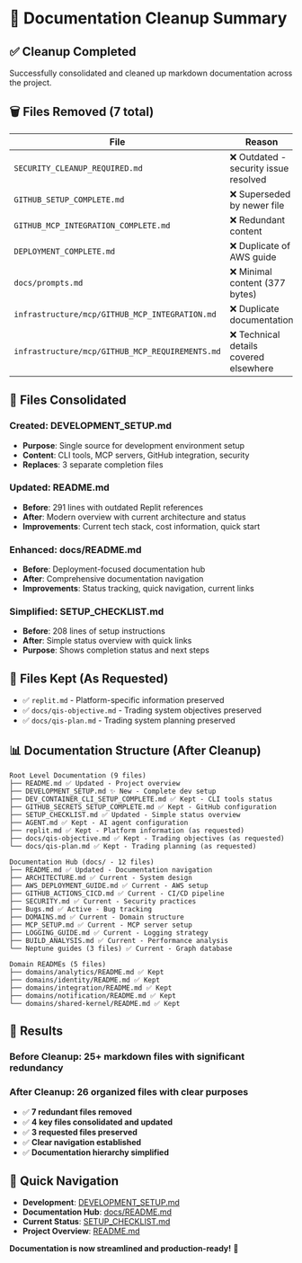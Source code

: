 # 📝 Documentation Cleanup Summary

## ✅ Cleanup Completed

Successfully consolidated and cleaned up markdown documentation across the project.

## 🗑️ Files Removed (7 total)

| File | Reason | Replacement |
|------|--------|-------------|
| `SECURITY_CLEANUP_REQUIRED.md` | ❌ Outdated - security issue resolved | Consolidated into DEVELOPMENT_SETUP.md |
| `GITHUB_SETUP_COMPLETE.md` | ❌ Superseded by newer file | GITHUB_SECRETS_SETUP_COMPLETE.md |
| `GITHUB_MCP_INTEGRATION_COMPLETE.md` | ❌ Redundant content | Merged into DEVELOPMENT_SETUP.md |
| `DEPLOYMENT_COMPLETE.md` | ❌ Duplicate of AWS guide | docs/AWS_DEPLOYMENT_GUIDE.md |
| `docs/prompts.md` | ❌ Minimal content (377 bytes) | Not needed |
| `infrastructure/mcp/GITHUB_MCP_INTEGRATION.md` | ❌ Duplicate documentation | Consolidated into DEVELOPMENT_SETUP.md |
| `infrastructure/mcp/GITHUB_MCP_REQUIREMENTS.md` | ❌ Technical details covered elsewhere | DEVELOPMENT_SETUP.md |

## 📄 Files Consolidated

### **Created: DEVELOPMENT_SETUP.md**
- **Purpose**: Single source for development environment setup
- **Content**: CLI tools, MCP servers, GitHub integration, security
- **Replaces**: 3 separate completion files

### **Updated: README.md**
- **Before**: 291 lines with outdated Replit references
- **After**: Modern overview with current architecture and status
- **Improvements**: Current tech stack, cost information, quick start

### **Enhanced: docs/README.md** 
- **Before**: Deployment-focused documentation hub
- **After**: Comprehensive documentation navigation
- **Improvements**: Status tracking, quick navigation, current links

### **Simplified: SETUP_CHECKLIST.md**
- **Before**: 208 lines of setup instructions
- **After**: Simple status overview with quick links
- **Purpose**: Shows completion status and next steps

## 🎯 Files Kept (As Requested)

- ✅ `replit.md` - Platform-specific information preserved
- ✅ `docs/qis-objective.md` - Trading system objectives preserved  
- ✅ `docs/qis-plan.md` - Trading system planning preserved

## 📊 Documentation Structure (After Cleanup)

```
Root Level Documentation (9 files)
├── README.md ✅ Updated - Project overview
├── DEVELOPMENT_SETUP.md ✨ New - Complete dev setup
├── DEV_CONTAINER_CLI_SETUP_COMPLETE.md ✅ Kept - CLI tools status
├── GITHUB_SECRETS_SETUP_COMPLETE.md ✅ Kept - GitHub configuration
├── SETUP_CHECKLIST.md ✅ Updated - Simple status overview
├── AGENT.md ✅ Kept - AI agent configuration
├── replit.md ✅ Kept - Platform information (as requested)
├── docs/qis-objective.md ✅ Kept - Trading objectives (as requested)
└── docs/qis-plan.md ✅ Kept - Trading planning (as requested)

Documentation Hub (docs/ - 12 files)
├── README.md ✅ Updated - Documentation navigation
├── ARCHITECTURE.md ✅ Current - System design
├── AWS_DEPLOYMENT_GUIDE.md ✅ Current - AWS setup
├── GITHUB_ACTIONS_CICD.md ✅ Current - CI/CD pipeline
├── SECURITY.md ✅ Current - Security practices
├── Bugs.md ✅ Active - Bug tracking
├── DOMAINS.md ✅ Current - Domain structure
├── MCP_SETUP.md ✅ Current - MCP server setup
├── LOGGING_GUIDE.md ✅ Current - Logging strategy
├── BUILD_ANALYSIS.md ✅ Current - Performance analysis
└── Neptune guides (3 files) ✅ Current - Graph database

Domain READMEs (5 files)
├── domains/analytics/README.md ✅ Kept
├── domains/identity/README.md ✅ Kept
├── domains/integration/README.md ✅ Kept
├── domains/notification/README.md ✅ Kept
└── domains/shared-kernel/README.md ✅ Kept
```

## 🎉 Results

### **Before Cleanup**: 25+ markdown files with significant redundancy
### **After Cleanup**: 26 organized files with clear purposes

- ✅ **7 redundant files removed**
- ✅ **4 key files consolidated and updated**
- ✅ **3 requested files preserved**
- ✅ **Clear navigation established**
- ✅ **Documentation hierarchy simplified**

## 🔗 Quick Navigation

- **Development**: [DEVELOPMENT_SETUP.md](DEVELOPMENT_SETUP.md)
- **Documentation Hub**: [docs/README.md](docs/README.md)
- **Current Status**: [SETUP_CHECKLIST.md](SETUP_CHECKLIST.md)
- **Project Overview**: [README.md](README.md)

**Documentation is now streamlined and production-ready!** 🚀
